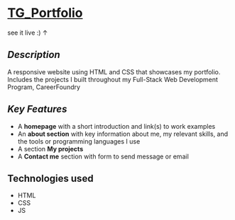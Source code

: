  # [TG_Portfolio](https://www.tihomirgodek.com/) 
see it live :)  &#8593;


## *Description*

A responsive website using HTML and CSS that showcases my portfolio.  Includes the projects I built throughout my Full-Stack Web Development Program, CareerFoundry


## *Key Features*

 - A **homepage** with a short introduction and link(s) to work examples
 - An **about section**  with key information about me, my relevant skills, and the tools or programming languages I use
 - A section  **My projects** 
 - A **Contact me** section with form to send message or email


## Technologies used

- HTML
- CSS
- JS
